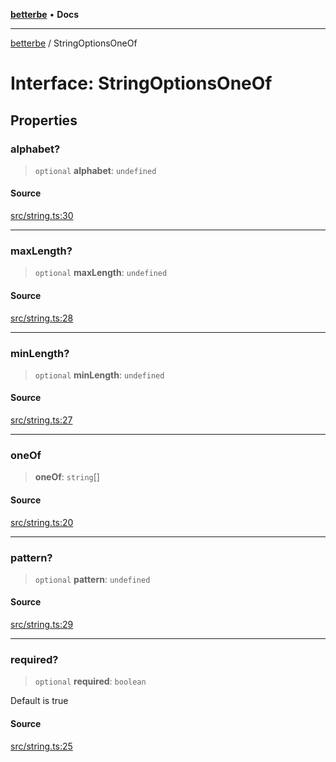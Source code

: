 [**betterbe**](../README.md) • **Docs**

---

[betterbe](../README.md) / StringOptionsOneOf

# Interface: StringOptionsOneOf

## Properties

### alphabet?

> `optional` **alphabet**: `undefined`

#### Source

[src/string.ts:30](https://github.com/ericvera/betterbe/blob/main/src/string.ts#L30)

---

### maxLength?

> `optional` **maxLength**: `undefined`

#### Source

[src/string.ts:28](https://github.com/ericvera/betterbe/blob/main/src/string.ts#L28)

---

### minLength?

> `optional` **minLength**: `undefined`

#### Source

[src/string.ts:27](https://github.com/ericvera/betterbe/blob/main/src/string.ts#L27)

---

### oneOf

> **oneOf**: `string`[]

#### Source

[src/string.ts:20](https://github.com/ericvera/betterbe/blob/main/src/string.ts#L20)

---

### pattern?

> `optional` **pattern**: `undefined`

#### Source

[src/string.ts:29](https://github.com/ericvera/betterbe/blob/main/src/string.ts#L29)

---

### required?

> `optional` **required**: `boolean`

Default is true

#### Source

[src/string.ts:25](https://github.com/ericvera/betterbe/blob/main/src/string.ts#L25)
